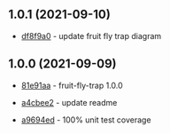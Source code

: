 ## 1.0.1 (2021-09-10)

- [df8f9a0](https://github.com/craigahobbs/fruit-fly-trap/commit/df8f9a0) - update fruit fly trap diagram

## 1.0.0 (2021-09-09)

- [81e91aa](https://github.com/craigahobbs/fruit-fly-trap/commit/81e91aa) - fruit-fly-trap 1.0.0

- [a4cbee2](https://github.com/craigahobbs/fruit-fly-trap/commit/a4cbee2) - update readme

- [a9694ed](https://github.com/craigahobbs/fruit-fly-trap/commit/a9694ed) - 100% unit test coverage
